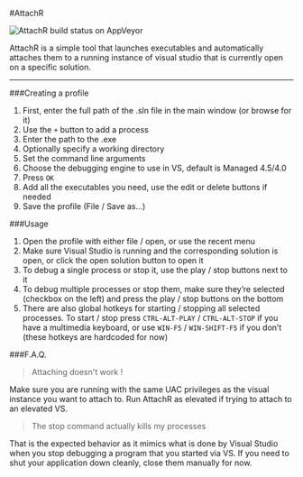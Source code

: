 ﻿#AttachR

![AttachR build status on AppVeyor](https://ci.appveyor.com/api/projects/status/n5avheg2xxyqoldr?svg=true)

AttachR is a simple tool that launches executables and automatically attaches them to a running instance of visual studio that is currently open on a specific solution.

***

###Creating a profile

1. First, enter the full path of the .sln file in the main window (or browse for it)
2. Use the `+` button to add a process
  1. Enter the path to the .exe
  2. Optionally specify a working directory
  3. Set the command line arguments
  4. Choose the debugging engine to use in VS, default is Managed 4.5/4.0
  5. Press `OK`
3. Add all the executables you need, use the edit or delete buttons if needed
4. Save the profile (File / Save as...)

###Usage

1. Open the profile with either file / open, or use the recent menu
2. Make sure Visual Studio is running and the corresponding solution is open, or click the open solution button to open it
3. To debug a single process or stop it, use the play / stop buttons next to it
4. To debug multiple processes or stop them, make sure they’re selected (checkbox on the left) and press the play / stop buttons on the bottom
5. There are also global hotkeys for starting / stopping all selected processes. To start / stop press `CTRL-ALT-PLAY` / `CTRL-ALT-STOP` if you have a multimedia keyboard, or use `WIN-F5` / `WIN-SHIFT-F5` if you don’t (these hotkeys are hardcoded for now)

###F.A.Q.

>Attaching doesn't work !

Make sure you are running with the same UAC privileges as the visual instance you want to attach to. Run AttachR as elevated if trying to attach to an elevated VS.

>The stop command actually kills my processes

That is the expected behavior as it mimics what is done by Visual Studio when you stop debugging a program that you started via VS. If you need to shut your application down cleanly, close them manually for now.
